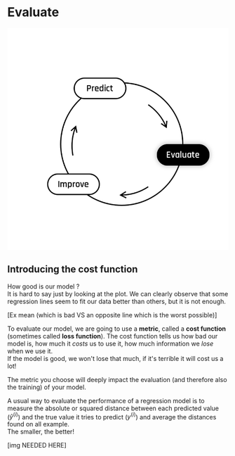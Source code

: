 # Evaluate

<img src="day00/assets/Evaluate.png" />

## Introducing the cost function

How good is our model ?  
It is hard to say just by looking at the plot. We can clearly observe that some regression lines seem to fit our data better than others, but it is not enough. 

[Ex mean (which is bad VS an opposite line which is the worst possible)]

To evaluate our model, we are going to use a **metric**, called a **cost function** (sometimes called **loss function**). The cost function tells us how bad our model is, how much it *costs* us to use it, how much information we *lose* when we use it.  
If the model is good, we won't lose that much, if it's terrible it will cost us a lot!    

The metric you choose will deeply impact the evaluation (and therefore also the training) of your model.   

A usual way to evaluate the performance of a regression model is to measure the absolute or squared distance between each predicted value ($\hat{y}^{(i)}$) and the true value it tries to predict (${y}^{(i)}$) and average the distances found on all example.  
The smaller, the better! 

[img NEEDED HERE]
